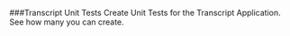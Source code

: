 ###Transcript Unit Tests
Create Unit Tests for the Transcript Application.
See how many you can create. 